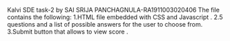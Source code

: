 Kalvi SDE task-2 by SAI SRIJA PANCHAGNULA-RA1911003020406
The file contains the following:
1.HTML file embedded with CSS and Javascript .
2.5 questions and a list of possible answers for the user to choose from.
3.Submit button that allows to view score .
